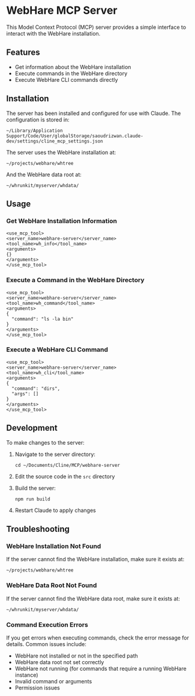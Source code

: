 # WebHare MCP Server

This Model Context Protocol (MCP) server provides a simple interface to interact with the WebHare installation.

## Features

- Get information about the WebHare installation
- Execute commands in the WebHare directory
- Execute WebHare CLI commands directly

## Installation

The server has been installed and configured for use with Claude. The configuration is stored in:
```
~/Library/Application Support/Code/User/globalStorage/saoudrizwan.claude-dev/settings/cline_mcp_settings.json
```

The server uses the WebHare installation at:
```
~/projects/webhare/whtree
```

And the WebHare data root at:
```
~/whrunkit/myserver/whdata/
```

## Usage

### Get WebHare Installation Information

```
<use_mcp_tool>
<server_name>webhare-server</server_name>
<tool_name>wh_info</tool_name>
<arguments>
{}
</arguments>
</use_mcp_tool>
```

### Execute a Command in the WebHare Directory

```
<use_mcp_tool>
<server_name>webhare-server</server_name>
<tool_name>wh_command</tool_name>
<arguments>
{
  "command": "ls -la bin"
}
</arguments>
</use_mcp_tool>
```

### Execute a WebHare CLI Command

```
<use_mcp_tool>
<server_name>webhare-server</server_name>
<tool_name>wh_cli</tool_name>
<arguments>
{
  "command": "dirs",
  "args": []
}
</arguments>
</use_mcp_tool>
```

## Development

To make changes to the server:

1. Navigate to the server directory:
   ```
   cd ~/Documents/Cline/MCP/webhare-server
   ```

2. Edit the source code in the `src` directory

3. Build the server:
   ```
   npm run build
   ```

4. Restart Claude to apply changes

## Troubleshooting

### WebHare Installation Not Found

If the server cannot find the WebHare installation, make sure it exists at:
```
~/projects/webhare/whtree
```

### WebHare Data Root Not Found

If the server cannot find the WebHare data root, make sure it exists at:
```
~/whrunkit/myserver/whdata/
```

### Command Execution Errors

If you get errors when executing commands, check the error message for details. Common issues include:

- WebHare not installed or not in the specified path
- WebHare data root not set correctly
- WebHare not running (for commands that require a running WebHare instance)
- Invalid command or arguments
- Permission issues

